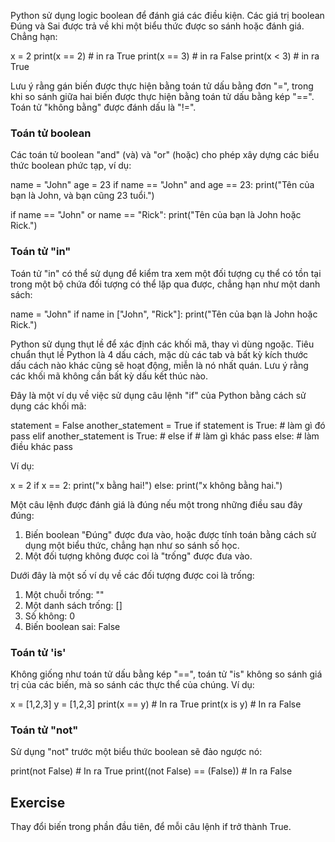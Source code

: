 Python sử dụng logic boolean để đánh giá các điều kiện. Các giá trị boolean Đúng và Sai được trả về khi một biểu thức được so sánh hoặc đánh giá. Chẳng hạn:

x = 2
print(x == 2) # in ra True
print(x == 3) # in ra False
print(x < 3) # in ra True

Lưu ý rằng gán biến được thực hiện bằng toán tử dấu bằng đơn "=", trong khi so sánh giữa hai biến được thực hiện bằng toán tử dấu bằng kép "==". Toán tử "không bằng" được đánh dấu là "!=".

### Toán tử boolean

Các toán tử boolean "and" (và) và "or" (hoặc) cho phép xây dựng các biểu thức boolean phức tạp, ví dụ:

name = "John"
age = 23
if name == "John" and age == 23:
    print("Tên của bạn là John, và bạn cũng 23 tuổi.")

if name == "John" or name == "Rick":
    print("Tên của bạn là John hoặc Rick.")

### Toán tử "in"

Toán tử "in" có thể sử dụng để kiểm tra xem một đối tượng cụ thể có tồn tại trong một bộ chứa đối tượng có thể lặp qua được, chẳng hạn như một danh sách:

name = "John"
if name in ["John", "Rick"]:
    print("Tên của bạn là John hoặc Rick.")

Python sử dụng thụt lề để xác định các khối mã, thay vì dùng ngoặc. Tiêu chuẩn thụt lề Python là 4 dấu cách, mặc dù các tab và bất kỳ kích thước dấu cách nào khác cũng sẽ hoạt động, miễn là nó nhất quán. Lưu ý rằng các khối mã không cần bất kỳ dấu kết thúc nào.

Đây là một ví dụ về việc sử dụng câu lệnh "if" của Python bằng cách sử dụng các khối mã:

statement = False
another_statement = True
if statement is True:
    # làm gì đó
    pass
elif another_statement is True: # else if
    # làm gì khác
    pass
else:
    # làm điều khác
    pass

Ví dụ:

x = 2
if x == 2:
    print("x bằng hai!")
else:
    print("x không bằng hai.")

Một câu lệnh được đánh giá là đúng nếu một trong những điều sau đây đúng:
1. Biến boolean "Đúng" được đưa vào, hoặc được tính toán bằng cách sử dụng một biểu thức, chẳng hạn như so sánh số học.
2. Một đối tượng không được coi là "trống" được đưa vào.

Dưới đây là một số ví dụ về các đối tượng được coi là trống:
1. Một chuỗi trống: ""
2. Một danh sách trống: []
3. Số không: 0
4. Biến boolean sai: False

### Toán tử 'is'

Không giống như toán tử dấu bằng kép "==", toán tử "is" không so sánh giá trị của các biến, mà so sánh các thực thể của chúng. Ví dụ:

x = [1,2,3]
y = [1,2,3]
print(x == y) # In ra True
print(x is y) # In ra False

### Toán tử "not"

Sử dụng "not" trước một biểu thức boolean sẽ đảo ngược nó:

print(not False) # In ra True
print((not False) == (False)) # In ra False

Exercise
--------

Thay đổi biến trong phần đầu tiên, để mỗi câu lệnh if trở thành True.